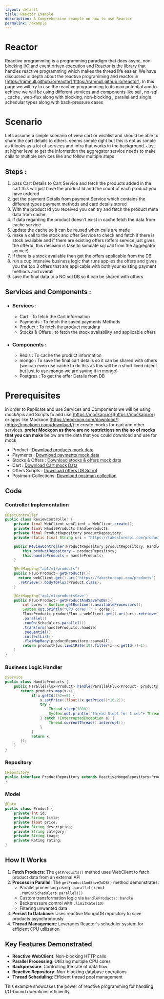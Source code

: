 ```yaml
---
layout: default
title: Reactor Example
description: A Comprehensive example on how to use Reactor
permalink: /example
---
```


# Reactor
Reactive programming is a programming paradigm that does async, non blocking I/O and event driven execution and Reactor is the library that handles reactive programming which makes the thread life easier. We have discussed in depth about the reactive programming and reactor in [https://ramnull.github.io/reactor](https://ramnull.github.io/reactor). In this page we will try to use the reactive programming to its max potential and to achieve we will be using different services and components like sql , no-sql , cache , web-flux along with blocking, non-blocking , parallel and single schedular types along with back-pressure cases  

# Scenario 
Lets assume a simple scenario of view cart or wishlist and should be able to share the cart details to others. seems simple right but this is not as simple as it looks as a lot of services and infra that works in the background. Just at higher level to get the information the aggregator service needs to make calls to multiple services like and follow multiple steps 

## Steps : 
1. pass Cart Details to Cart Service and fetch the products added in the cart this will just have the product Id and the count of each product you have ordered 
2. get the payment Details from payment Service which contains the different types payment methods and card details stored 
3. With the product Id you received you can try and fetch the product meta data from cache 
4. if data regarding the product doesn't exist in cache fetch the data from cache service 
5. update the cache so it can be reused when calls are made 
6. make a call to the stock and offer Service to check and fetch if there is stock available and if there are existing offers (offers service just gives the offerId. this decision is take to simulate sql call from the aggregator service)
7. if there is a stock available then get the offers applicable from the DB 
8. run a cup intensive business logic that runs applies the offers and gives you the top 3 offers that are applicable with both your existing payment methods and overall 
9. save the final data to a NO sql DB so it can be shared with others 

## Services and Components : 

- ### Services :
    - Cart : To fetch the Cart information
    - Payments : To fetch the saved payments Methods 
    - Product : To fetch the product metadata
    - Stocks & Offers : to fetch the stock availability and applicable offers 
- ### Components : 
    - Redis : To cache the product information
    - mongo : To save the final cart details so it can be shared with others {we can even use cache to do this as this will be a short lived object but just to use mongo we are saving it in mongo}
    - Postgres : To get the offer Details from DB 

# Prerequisites  
in order to Replicate and use Services and Components we will be using mockApis and Scripts to add use [https://mockapi.io/](https://mockapi.io/) or apps like Mockoon [https://mockoon.com/download/](https://mockoon.com/download/) to create mocks for cart and other services. **prefer Mockoon as there are no restrictions on the no of mocks that you can make** below are the data that you could download and use for mock 

- Product : [Download products mock data](./working-example/json/products.json)
- Payments : [Download payments mock data](./working-example/json/payments.json)
- Stocks & Offers : [Download stocks & offers mock data ](./working-example/json/stocks-offers.json)
- Cart : [Download Cart mock Data](./working-example/json/cart.json)
- Offers Scripts : [Download offers DB Script](./working-example/scripts/offers.sql)
- Postman-Collections: [Download postman collection](./working-example/postman/Reactor%20Mocks.postman_collection.json)

## Code



### Controller Implementation

```java
@RestController
public class ReviewController {
    private final WebClient webClient = WebClient.create();
    private final HandleProducts handleProducts;
    private final ProductRepository productRepository;
    private static final String uri = "https://fakestoreapi.com/products";

    public ReviewController(ProductRepository productRepository, HandleProducts handleProducts) {
        this.productRepository = productRepository;
        this.handleProducts = handleProducts;
    }

    @GetMapping("ap1/v1/products")
    public Flux<Product> getProducts(){
      return webClient.get().uri("https://fakestoreapi.com/products")
      .retrieve().bodyToFlux(Product.class);
    }

    @GetMapping("ap1/v1/productsSave")
    public Flux<Product> getProductAndSaveToDB(){
        int cores = Runtime.getRuntime().availableProcessors();
        System.out.println("CPU cores: " + cores);
        Flux<Product> productFlux = webClient.get().uri(uri).retrieve().bodyToFlux(Product.class)
        .parallel()
        .runOn(Schedulers.parallel())
        .transform(handleProducts::handle)
        .sequential()
        .collectList()
        .flatMapMany(productRepository::saveAll);
        return productFlux.limitRate(10).filter(x->x.getId()!=1);
    }
}
```

### Business Logic Handler

```java
@Service
public class HandleProducts {
    public ParallelFlux<Product> handle(ParallelFlux<Product> products) {
       return products.map(x->{
            if(x.getId()%2==0) {
                x.setPrice((float)(x.getPrice()*16.2));
                try {
                    Thread.sleep(1000);
                    System.out.println("thread Slept for 1 sec"+ Thread.currentThread().getName());
                } catch (InterruptedException e) {
                    Thread.currentThread().interrupt();
                }
            }
            return x;
       });
    }
}
```

### Repository

```java
@Repository
public interface ProductRepository extends ReactiveMongoRepository<Product, Integer> {
}
```

### Model

```java
@Data
public class Product {
    private int id;
    private String title;
    private float price;
    private String description;
    private String category;
    private String image;
    private Rating rating;
}
```

## How It Works

1. **Fetch Products**: The `getProducts()` method uses WebClient to fetch product data from an external API
2. **Process in Parallel**: The `getProductAndSaveToDB()` method demonstrates:
   - Parallel processing using `.parallel()` and `.runOn(Schedulers.parallel())`
   - Custom transformation logic via `handleProducts::handle`
   - Backpressure control with `.limitRate(10)`
   - Filtering unwanted data
3. **Persist to Database**: Uses reactive MongoDB repository to save products asynchronously
4. **Thread Management**: Leverages Reactor's scheduler system for efficient CPU utilization

## Key Features Demonstrated

- **Reactive WebClient**: Non-blocking HTTP calls
- **Parallel Processing**: Utilizing multiple CPU cores
- **Backpressure**: Controlling the rate of data flow
- **Reactive Repository**: Non-blocking database operations
- **Thread Scheduling**: Efficient thread pool management

This example showcases the power of reactive programming for handling I/O-bound operations efficiently.
